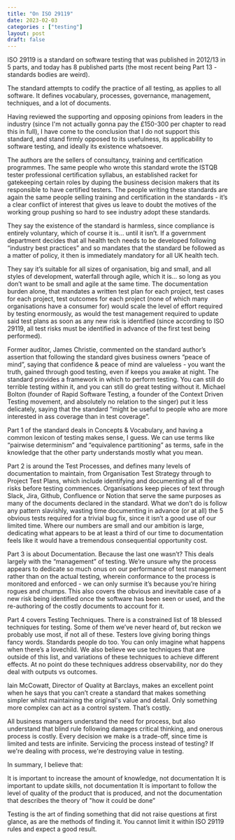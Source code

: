 ```yaml
---
title: "On ISO 29119"
date: 2023-02-03
categories : ["testing"]
layout: post
draft: false
---
```


ISO 29119 is a standard on software testing that was published in 2012/13 in 5 parts, and today has 8 published parts (the most recent being Part 13 - standards bodies are weird).

The standard attempts to codify the practice of all testing, as applies to all software. It defines vocabulary, processes, governance, management, techniques, and a lot of documents.

Having reviewed the supporting and opposing opinions from leaders in the industry (since I'm not actually gonna pay the £150-300 per chapter to read this in full), I have come to the conclusion that I do not support this standard, and stand firmly opposed to its usefulness, its applicability to software testing, and ideally its existence whatsoever.

The authors are the sellers of consultancy, training and certification programmes. The same people who wrote this standard wrote the ISTQB tester professional certification syllabus, an established racket for gatekeeping certain roles by duping the business decision makers that its responsible to have certified testers. The people writing these standards are again the same people selling training and certification in the standards - it’s a clear conflict of interest that gives us leave to doubt the motives of the working group pushing so hard to see industry adopt these standards.

They say the existence of the standard is harmless, since compliance is entirely voluntary, which of course it is… until it isn’t. If a government department decides that all health tech needs to be developed following “industry best practices” and so mandates that the standard be followed as a matter of policy, it then is immediately mandatory for all UK health tech.

They say it’s suitable for all sizes of organisation, big and small, and all styles of development, waterfall through agile, which it is… so long as you don’t want to be small and agile at the same time. The documentation burden alone, that mandates a written test plan for each project, test cases for each project, test outcomes for each project (none of which many organisations have a consumer for) would scale the level of effort required by testing enormously, as would the test management required to update said test plans as soon as any new risk is identified (since according to ISO 29119, all test risks must be identified in advance of the first test being performed).

Former auditor, James Christie, commented on the standard author’s assertion that following the standard gives business owners “peace of mind”, saying that confidence & peace of mind are valueless - you want the truth, gained through good testing, even if keeps you awake at night. The standard provides a framework in which to perform testing. You can still do terrible testing within it, and you can still do great testing without it. Michael Bolton (founder of Rapid Software Testing, a founder of the Context Driven Testing movement, and absolutely no relation to the singer) put it less delicately, saying that the standard “might be useful to people who are more interested in ass coverage than in test coverage”.

Part 1 of the standard deals in Concepts & Vocabulary, and having a common lexicon of testing makes sense, I guess. We can use terms like “pairwise determinism” and “equivalence partitioning” as terms, safe in the knowledge that the other party understands mostly what you mean.

Part 2 is around the Test Processes, and defines many levels of documentation to maintain, from Organisation Test Strategy through to Project Test Plans, which include identifying and documenting all of the risks before testing commences. Organisations keep pieces of text through Slack, Jira, Github, Confluence or Notion that serve the same purposes as many of the documents declared in the standard. What we don’t do is follow any pattern slavishly, wasting time documenting in advance (or at all) the 5 obvious tests required for a trivial bug fix, since it isn’t a good use of our limited time. Where our numbers are small and our ambition is large, dedicating what appears to be at least a third of our time to documentation feels like it would have a tremendous consequential opportunity cost.

Part 3 is about Documentation. Because the last one wasn’t? This deals largely with the “management” of testing. We’re unsure why the process appears to dedicate so much onus on our performance of test management rather than on the actual testing, wherein conformance to the process is monitored and enforced - we can only surmise it’s because you’re hiring rogues and chumps. This also covers the obvious and inevitable case of a new risk being identified once the software has been seen or used, and the re-authoring of the costly documents to account for it.

Part 4 covers Testing Techniques. There is a constrained list of 18 blessed techniques for testing. Some of them we’ve never heard of, but reckon we probably use most, if not all of these. Testers love giving boring things fancy words. Standards people do too. You can only imagine what happens when there’s a lovechild. We also believe we use techniques that are outside of this list, and variations of these techniques to achieve different effects. At no point do these techniques address observability, nor do they deal with outputs vs outcomes.

Iain McCowatt, Director of Quality at Barclays, makes an excellent point when he says that you can’t create a standard that makes something simpler whilst maintaining the original's value and detail. Only something more complex can act as a control system. That’s costly.

All business managers understand the need for process, but also understand that blind rule following damages critical thinking, and onerous process is costly. Every decision we make is a trade-off, since time is limited and tests are infinite. Servicing the process instead of testing? If we're dealing with process, we're destroying value in testing.

In summary, I believe that:

It is important to increase the amount of knowledge, not documentation
It is important to update skills, not documentation
It is important to follow the level of quality of the product that is produced, and not the documentation that describes the theory of "how it could be done”

Testing is the art of finding something that did not raise questions at first glance, as are the methods of finding it. You cannot limit it within ISO 29119 rules and expect a good result.
